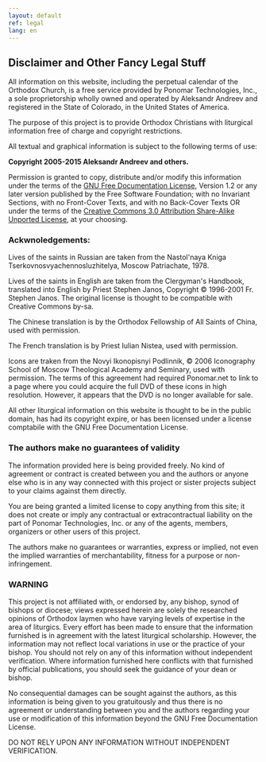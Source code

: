 ```yaml
---
layout: default
ref: legal
lang: en
---
```


## Disclaimer and Other Fancy Legal Stuff

All information on this website, including the perpetual calendar of the Orthodox Church, is a free service provided by 
Ponomar Technologies, Inc., a sole proprietorship wholly owned and operated by Aleksandr Andreev and registered in the State of Colorado, in the United States of America.

The purpose of this project is to provide Orthodox Christians with liturgical information
free of charge and copyright restrictions.

All textual and graphical information is subject to the following terms of use:

**Copyright 2005-2015 Aleksandr Andreev and others.**

Permission is granted to copy, distribute and/or modify this information
under the terms of the [GNU Free Documentation License](http://www.gnu.org/licenses/fdl.html), Version 1.2 
or any later version published by the Free Software Foundation; 
with no Invariant Sections, with no Front-Cover Texts, and with no Back-Cover Texts OR
under the terms of the 
[Creative Commons 3.0 Attribution Share-Alike Unported License](http://creativecommons.org/licenses/by-sa/3.0/us/), at your choosing.

### Ackwnoledgements:

Lives of the saints in Russian are taken from the Nastol'naya Kniga Tserkovnosvyachennosluzhitelya,
Moscow Patriachate, 1978.

Lives of the saints in English are taken from the Clergyman's Handbook, translated into English by
Priest Stephen Janos, Copyright &copy; 1996-2001 Fr. Stephen Janos. The original license is thought to be
compatible with Creative Commons by-sa.

The Chinese translation is by the Orthodox Fellowship of All Saints of China, used with permission.

The French translation is by Priest Iulian Nistea, used with permission.

Icons are traken from the Novyi Ikonopisnyi Podlinnik, &copy; 2006 Iconography School
of Moscow Theological Academy and Seminary, used with permission. The terms of this agreement had required
Ponomar.net to link to a page where you could acquire the full DVD of these icons in high resolution. 
However, it appears that the DVD is no longer available for sale.

All other liturgical information on this website is thought to be in the public domain, has had its copyright expire,
or has been licensed under a license comptabile with the GNU Free Documentation License.

### The authors make no guarantees of validity

The information provided here is being provided freely. 
No kind of agreement or contract is created between you and 
the authors or anyone else who is in any way connected with this project
or sister projects subject to your claims against them directly. 

You are being granted a limited license to copy anything from this site;
it does not create or imply any contractual or extracontractual liability on the part of
Ponomar Technologies, Inc. or any of the agents, members, organizers or other users of this project.

The authors make no guarantees or warranties, express or implied, not even the implied warranties
of merchantability, fitness for a purpose or non-infringement.

### WARNING

This project is not affiliated with, or endorsed by, any bishop, synod of bishops or diocese;
views expressed herein are solely the researched opinions of Orthodox laymen who have varying levels
of expertise in the area of liturgics. Every effort has been made to ensure that the information
furnished is in agreement with the latest liturgical scholarship. However, the information may not reflect
local variations in use or the practice of your bishop. You should not rely on any of this information
without independent verification. Where information furnished here conflicts with that furnished by 
official publications, you should seek the guidance of your dean or bishop.

No consequential damages can be sought against the authors, as this information is being 
given to you gratuitously and thus there is no agreement or understanding between you
and the authors regarding your use or modification of this information beyond the 
GNU Free Documentation License.

DO NOT RELY UPON ANY INFORMATION WITHOUT INDEPENDENT VERIFICATION.
